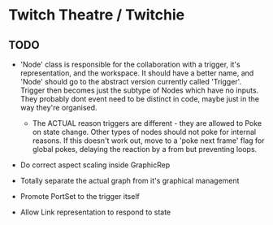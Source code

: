 
# Twitch Theatre / Twitchie

## TODO

- 'Node' class is responsible for the collaboration with a trigger, it's
  representation, and the workspace. It should have a better name, and 'Node'
  should go to the abstract version currently called 'Trigger'. Trigger then
  becomes just the subtype of Nodes which have no inputs. They probably dont
  event need to be distinct in code, maybe just in the way they're organised.

  - The ACTUAL reason triggers are different - they are allowed to Poke on
  state change. Other types of nodes should not poke for internal reasons.
  If this doesn't work out, move to a 'poke next frame' flag for global pokes,
  delaying the reaction by a from but preventing loops.

- Do correct aspect scaling inside GraphicRep
- Totally separate the actual graph from it's graphical management
- Promote PortSet to the trigger itself
- Allow Link representation to respond to state

